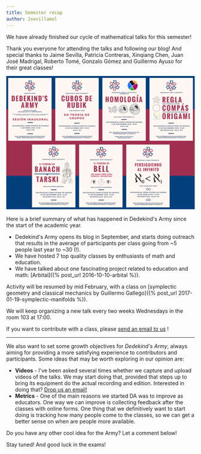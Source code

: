 ```yaml
---
title: Semester recap
author: Jsevillamol
---
```


We have already finished our cycle of mathematical talks for this semester!

Thank you everyone for attending the talks and following our blog! And special thanks to Jaime Sevilla, Patricia Contreras, Xinqiang Chen, Juan José Madrigal, Roberto Tomé, Gonzalo Gómez and Guillermo Ayuso for their great classes!

<img src="images/posters/collage2016.png" alt="Collage" style="width: 750px;"/>

Here is a brief summary of what has happened in Dedekind's Army since the start of the academic year.

* Dedekind's Army opens its blog in September, and starts doing outreach that results in the average of participants per class going from ~5 people last year to ~30 (!).
* We have hosted 7 top quality classes by enthusiasts of math and education.
* We have talked about one fascinating project related to education and math: [Arbital]({% post_url 2016-10-10-arbital %}).

Activity will be resumed by mid February, with a class on [symplectic geometry and classical mechanics by Guillermo Gallego]({% post_url 2017-01-19-symplectic-manifolds %}).

We will keep organizing a new talk every two weeks Wednesdays in the room 103 at 17:00.

If you want to contribute with a class, please [send an email to us](mailto:dedekindsarmy@gmail.com) !

---------------

We also want to set some growth objectives for *Dedekind's Army*, always aiming for providing a more satisfying experience to contributors and participants. Some ideas that may be worth exploring in our opinion are:

* **Videos** - I've been asked several times whether we capture and upload videos of the talks. We may start doing that, provided that steps up to bring its equipment do the actual recording and edition. Interested in doing that? [Drop us an email!](mailto:dedekindsarmy@gmail.com)
* **Metrics** - One of the main reasons we started DA was to improve as educators. One way we can improve is collecting feedback after the classes with online forms. One thing that we definitively want to start doing is tracking how many people come to the classes, so we can get a better sense on when are people more available.

Do you have any other cool idea for the Army? Let a comment below!

Stay tuned! And good luck in the exams!
